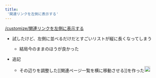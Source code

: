 ```yaml
---
title:
 '関連リンクを左側に表示する'
---
```


[/customize/関連リンクを左側に表示する](https://scrapbox.io/customize/関連リンクを左側に表示する)
- 試したけど、左側に並べるだけだとすごいリストが縦に長くなってしまう
    - 結局今のままのほうが良かった

- 追記
    - その辺りを調整した[[関連ページ一覧を横に移動させる]]を作った<img src='https://scrapbox.io/api/pages/blu3mo-public/blu3mo/icon' alt='blu3mo.icon' height="19.5"/>
